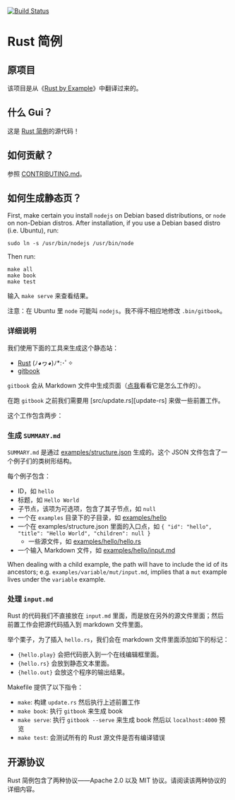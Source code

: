 [![Build Status][travis-image]][travis-link]
# Rust 简例

## 原项目

该项目是从《[Rust by Example](https://github.com/rust-lang/rust-by-example)》中翻译过来的。

## 什么 Gui？

这是 [Rust 简例][website]的源代码！

## 如何贡献？

参照 [CONTRIBUTING.md][how-to-contribute]。

## 如何生成静态页？

First, make certain you install `nodejs` on Debian based distributions, or
`node` on non-Debian distros. After installation, if you use a Debian based
distro (i.e. Ubuntu), run:

    sudo ln -s /usr/bin/nodejs /usr/bin/node

Then run:

```
make all
make book
make test
```

输入 `make serve` 来查看结果。

注意：在 Ubuntu 里 `node` 可能叫 `nodejs`。我不得不相应地修改 `.bin/gitbook`。

### 详细说明

我们使用下面的工具来生成这个静态站：

* [Rust][rust-lang] (ﾉ◕ヮ◕)ﾉ\*:･ﾟ✧
* [gitbook][gitbook]

`gitbook` 会从 Markdown 文件中生成页面（[点我](gitbook-format)看看它是怎么工作的）。

在跑 `gitbook` 之前我们需要用 [src/update.rs][update-rs] 来做一些前置工作。

这个工作包含两步：

### 生成 `SUMMARY.md`

`SUMMARY.md` 是通过 [examples/structure.json][structure] 生成的。这个 JSON
文件包含了一个例子们的类树形结构。

每个例子包含：

* ID，如 `hello`
* 标题，如 `Hello World`
* 子节点，该项为可选项，包含了其子节点，如 `null`
* 一个在 `examples` 目录下的子目录，如 [examples/hello][hello-folder]
* 一个在 examples/structure.json 里面的入口点，如 `{ "id": "hello", "title":
    "Hello World", "children": null }`
  * 一些源文件，如 [examples/hello/hello.rs][hello-rs]
* 一个输入 Markdown 文件，如 [examples/hello/input.md][hello-md]

When dealing with a child example, the path will have to include the id of its
ancestors; e.g. `examples/variable/mut/input.md`, implies that a `mut` example
lives under the `variable` example.

### 处理 `input.md`

Rust 的代码我们不直接放在 `input.md` 里面，而是放在另外的源文件里面；然后前置工作会把源代码插入到
markdown 文件里面。

举个栗子，为了插入 `hello.rs`，我们会在 markdown 文件里面添加如下的标记：

* `{hello.play}` 会把代码嵌入到一个在线编辑框里面。
* `{hello.rs}` 会放到静态文本里面。
* `{hello.out}` 会放这个程序的输出结果。

Makefile 提供了以下指令：

* `make`: 构建 `update.rs` 然后执行上述前置工作
* `make book`: 执行 `gitbook` 来生成 book
* `make serve`: 执行 `gitbook --serve` 来生成 book 然后以 `localhost:4000` 预览
* `make test`: 会测试所有的 Rust 源文件是否有编译错误

## 开源协议

Rust 简例包含了两种协议——Apache 2.0 以及 MIT 协议。请阅读该两种协议的详细内容。

[travis-image]: https://travis-ci.org/rust-lang/rust-by-example.svg?branch=master
[travis-link]: https://travis-ci.org/rust-lang/rust-by-example
[website]: http://rustbyexample.com
[how-to-contribute]: CONTRIBUTING.md
[rust-lang]: http://www.rust-lang.org/
[gitbook]: http://www.gitbook.io
[gitbook-format]: https://github.com/GitbookIO/gitbook#book-format
[main-rs]: src/main.rs
[structure]: examples/structure.json
[hello-folder]: examples/hello
[hello-rs]: examples/hello/hello.rs
[hello-md]: examples/hello/input.md

